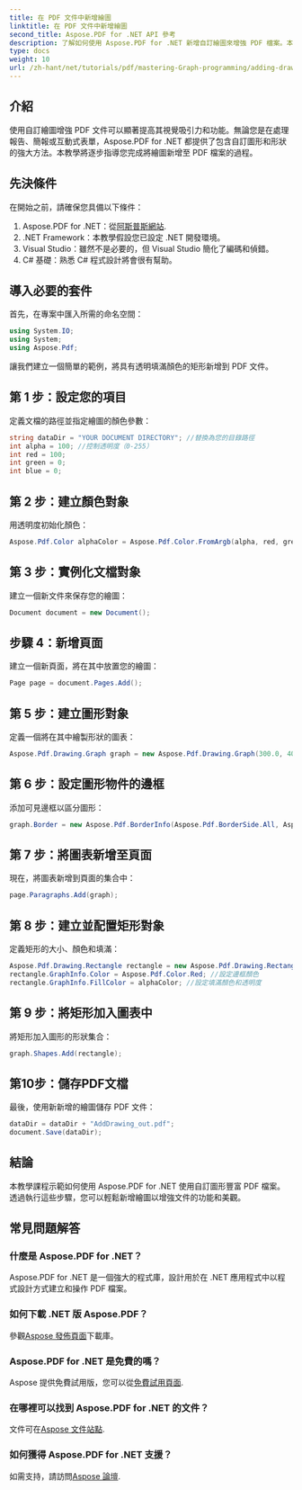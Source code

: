 ```yaml
---
title: 在 PDF 文件中新增繪圖
linktitle: 在 PDF 文件中新增繪圖
second_title: Aspose.PDF for .NET API 參考
description: 了解如何使用 Aspose.PDF for .NET 新增自訂繪圖來增強 PDF 檔案。本逐步教程涵蓋了從設定項目到創建圖形的所有內容。
type: docs
weight: 10
url: /zh-hant/net/tutorials/pdf/mastering-Graph-programming/adding-drawing/
---
```

## 介紹

使用自訂繪圖增強 PDF 文件可以顯著提高其視覺吸引力和功能。無論您是在處理報告、簡報或互動式表單，Aspose.PDF for .NET 都提供了包含自訂圖形和形狀的強大方法。本教學將逐步指導您完成將繪圖新增至 PDF 檔案的過程。

## 先決條件

在開始之前，請確保您具備以下條件：

1.  Aspose.PDF for .NET：從[阿斯普斯網站](https://releases.aspose.com/pdf/net/).
2. .NET Framework：本教學假設您已設定 .NET 開發環境。
3. Visual Studio：雖然不是必要的，但 Visual Studio 簡化了編碼和偵錯。
4. C# 基礎：熟悉 C# 程式設計將會很有幫助。

## 導入必要的套件

首先，在專案中匯入所需的命名空間：

```csharp
using System.IO;
using System;
using Aspose.Pdf;
```

讓我們建立一個簡單的範例，將具有透明填滿顏色的矩形新增到 PDF 文件。

## 第 1 步：設定您的項目

定義文檔的路徑並指定繪圖的顏色參數：

```csharp
string dataDir = "YOUR DOCUMENT DIRECTORY"; //替換為您的目錄路徑
int alpha = 100; //控制透明度（0-255）
int red = 100;
int green = 0;
int blue = 0;
```

## 第 2 步：建立顏色對象

用透明度初始化顏色：

```csharp
Aspose.Pdf.Color alphaColor = Aspose.Pdf.Color.FromArgb(alpha, red, green, blue);
```

## 第 3 步：實例化文檔對象

建立一個新文件來保存您的繪圖：

```csharp
Document document = new Document();
```

## 步驟 4：新增頁面

建立一個新頁面，將在其中放置您的繪圖：

```csharp
Page page = document.Pages.Add();
```

## 第 5 步：建立圖形對象

定義一個將在其中繪製形狀的圖表：

```csharp
Aspose.Pdf.Drawing.Graph graph = new Aspose.Pdf.Drawing.Graph(300.0, 400.0);
```

## 第 6 步：設定圖形物件的邊框

添加可見邊框以區分圖形：

```csharp
graph.Border = new Aspose.Pdf.BorderInfo(Aspose.Pdf.BorderSide.All, Aspose.Pdf.Color.Black);
```

## 第 7 步：將圖表新增至頁面

現在，將圖表新增到頁面的集合中：

```csharp
page.Paragraphs.Add(graph);
```

## 第 8 步：建立並配置矩形對象

定義矩形的大小、顏色和填滿：

```csharp
Aspose.Pdf.Drawing.Rectangle rectangle = new Aspose.Pdf.Drawing.Rectangle(0, 0, 100, 50);
rectangle.GraphInfo.Color = Aspose.Pdf.Color.Red; //設定邊框顏色
rectangle.GraphInfo.FillColor = alphaColor; //設定填滿顏色和透明度
```

## 第 9 步：將矩形加入圖表中

將矩形加入圖形的形狀集合：

```csharp
graph.Shapes.Add(rectangle);
```

## 第10步：儲存PDF文檔

最後，使用新新增的繪圖儲存 PDF 文件：

```csharp
dataDir = dataDir + "AddDrawing_out.pdf";
document.Save(dataDir);
```

## 結論

本教學課程示範如何使用 Aspose.PDF for .NET 使用自訂圖形豐富 PDF 檔案。透過執行這些步驟，您可以輕鬆新增繪圖以增強文件的功能和美觀。

## 常見問題解答

### 什麼是 Aspose.PDF for .NET？

Aspose.PDF for .NET 是一個強大的程式庫，設計用於在 .NET 應用程式中以程式設計方式建立和操作 PDF 檔案。

### 如何下載 .NET 版 Aspose.PDF？

參觀[Aspose 發佈頁面](https://releases.aspose.com/pdf/net/)下載庫。

### Aspose.PDF for .NET 是免費的嗎？

 Aspose 提供免費試用版，您可以從[免費試用頁面](https://releases.aspose.com/).

### 在哪裡可以找到 Aspose.PDF for .NET 的文件？

文件可在[Aspose 文件站點](https://reference.aspose.com/pdf/net/).

### 如何獲得 Aspose.PDF for .NET 支援？

如需支持，請訪問[Aspose 論壇](https://forum.aspose.com/c/pdf/10).